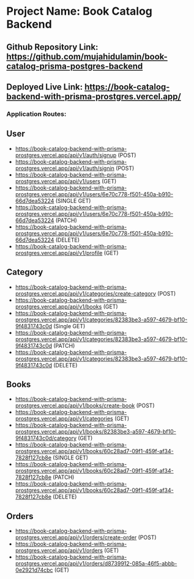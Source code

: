 # Project Name: Book Catalog Backend

## Github Repository Link: https://github.com/mujahidulamin/book-catalog-prisma-postgres-backend

## Deployed Live Link: https://book-catalog-backend-with-prisma-prostgres.vercel.app/

### Application Routes:

## User

- https://book-catalog-backend-with-prisma-prostgres.vercel.app/api/v1/auth/signup (POST)
- https://book-catalog-backend-with-prisma-prostgres.vercel.app/api/v1/auth/signin (POST)
- https://book-catalog-backend-with-prisma-prostgres.vercel.app/api/v1/users (GET)
- https://book-catalog-backend-with-prisma-prostgres.vercel.app/api/v1/users/6e70c778-f501-450a-b910-66d7dea53224 (SINGLE GET)
- https://book-catalog-backend-with-prisma-prostgres.vercel.app/api/v1/users/6e70c778-f501-450a-b910-66d7dea53224 (PATCH)
- https://book-catalog-backend-with-prisma-prostgres.vercel.app/api/v1/users/6e70c778-f501-450a-b910-66d7dea53224 (DELETE)
- https://book-catalog-backend-with-prisma-prostgres.vercel.app/api/v1/profile (GET)

## Category

- https://book-catalog-backend-with-prisma-prostgres.vercel.app/api/v1/categories/create-category (POST)
- https://book-catalog-backend-with-prisma-prostgres.vercel.app/api/v1/books (GET)
- https://book-catalog-backend-with-prisma-prostgres.vercel.app/api/v1/categories/82383be3-a597-4679-bf10-9f4831743c0d (Single GET)
- https://book-catalog-backend-with-prisma-prostgres.vercel.app/api/v1/categories/82383be3-a597-4679-bf10-9f4831743c0d (PATCH)
- https://book-catalog-backend-with-prisma-prostgres.vercel.app/api/v1/categories/82383be3-a597-4679-bf10-9f4831743c0d (DELETE)

## Books

- https://book-catalog-backend-with-prisma-prostgres.vercel.app/api/v1/books/create-book (POST)
- https://book-catalog-backend-with-prisma-prostgres.vercel.app/api/v1/categories (GET)
- https://book-catalog-backend-with-prisma-prostgres.vercel.app/api/v1/books/82383be3-a597-4679-bf10-9f4831743c0d/category (GET)
- https://book-catalog-backend-with-prisma-prostgres.vercel.app/api/v1/books/60c28ad7-09f1-459f-af34-7828f127cb8e (SINGLE GET)
- https://book-catalog-backend-with-prisma-prostgres.vercel.app/api/v1/books/60c28ad7-09f1-459f-af34-7828f127cb8e (PATCH)
- https://book-catalog-backend-with-prisma-prostgres.vercel.app/api/v1/books/60c28ad7-09f1-459f-af34-7828f127cb8e (DELETE)

## Orders

- https://book-catalog-backend-with-prisma-prostgres.vercel.app/api/v1/orders/create-order (POST)
- https://book-catalog-backend-with-prisma-prostgres.vercel.app/api/v1/orders (GET)
- https://book-catalog-backend-with-prisma-prostgres.vercel.app/api/v1/orders/d8739912-085a-46f5-abbb-0e2921d74cbc (GET)
